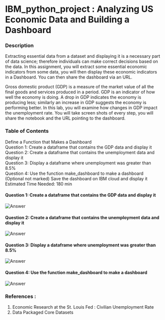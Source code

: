 # IBM_python_project : Analyzing US Economic Data and Building a Dashboard

### Description

Extracting essential data from a dataset and displaying it is a necessary part of data science; therefore individuals can make correct decisions based on the data. In this assignment, you will extract some essential economic indicators from some data, you will then display these economic indicators in a Dashboard. You can then share the dashboard via an URL.

Gross domestic product (GDP) is a measure of the market value of all the final goods and services produced in a period. GDP is an indicator of how well the economy is doing. A drop in GDP indicates the economy is producing less; similarly an increase in GDP suggests the economy is performing better. In this lab, you will examine how changes in GDP impact the unemployment rate. You will take screen shots of every step, you will share the notebook and the URL pointing to the dashboard.

### Table of Contents

Define a Function that Makes a Dashboard <br>
Question 1: Create a dataframe that contains the GDP data and display it <br>
Question 2: Create a dataframe that contains the unemployment data and display it <br>
Question 3: Display a dataframe where unemployment was greater than 8.5% <br>
Question 4: Use the function make_dashboard to make a dashboard <br>
(Optional not marked) Save the dashboard on IBM cloud and display it <br>
Estimated Time Needed: 180 min

#### Question 1: Create a dataframe that contains the GDP data and display it

![Answer]("https://github.com/amiratantawy/IBM_python_project/blob/master/project-1.png")

#### Question 2: Create a dataframe that contains the unemployment data and display it

![Answer]("https://github.com/amiratantawy/IBM_python_project/blob/master/project-2.png")

#### Question 3: Display a dataframe where unemployment was greater than 8.5%

![Answer]("https://github.com/amiratantawy/IBM_python_project/blob/master/project-3.png")

#### Question 4: Use the function make_dashboard to make a dashboard

![Answer]("https://github.com/amiratantawy/IBM_python_project/blob/master/project-4.png")

### References :
1) Economic Research at the St. Louis Fed : Civilian Unemployment Rate
2) Data Packaged Core Datasets
